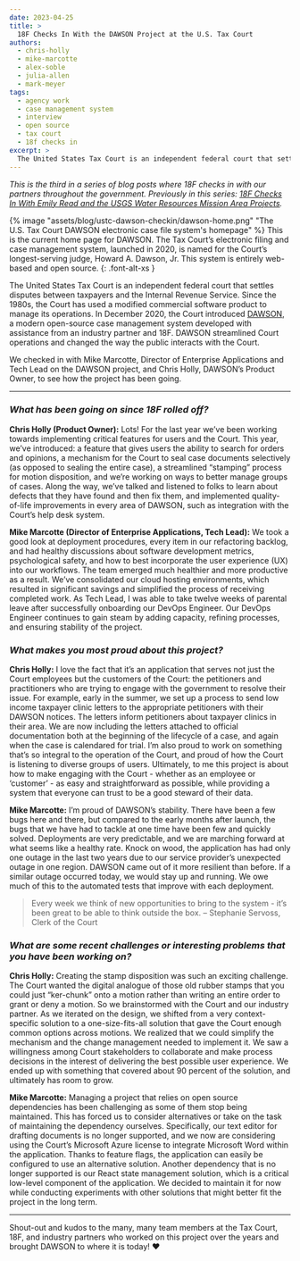```yaml
---
date: 2023-04-25
title: >
  18F Checks In With the DAWSON Project at the U.S. Tax Court
authors:
  - chris-holly
  - mike-marcotte
  - alex-soble
  - julia-allen
  - mark-meyer
tags:
  - agency work
  - case management system
  - interview
  - open source
  - tax court
  - 18f checks in
excerpt: >
  The United States Tax Court is an independent federal court that settles disputes between taxpayers and the Internal Revenue Service. Since the 1980s, the Court has used a modified commercial software product to manage its operations. In December 2020, the Court introduced DAWSON, a modern open-source case management system developed with assistance from an industry partner and 18F. DAWSON streamlined Court operations and changed the way the public interacts with the Court.
---
```


_This is the third in a series of blog posts where 18F checks in with our partners throughout the government. Previously in this series: [18F Checks In With Emily Read and the USGS Water Resources Mission Area Projects](https://18f.gsa.gov/2023/02/24/18f-checks-in-with-emily-read-and-the-usgs-water-resources-mission-area-projects/)._

{% image "assets/blog/ustc-dawson-checkin/dawson-home.png" "The U.S. Tax Court DAWSON electronic case file system's homepage" %}
This is the current home page for DAWSON. The Tax Court’s electronic filing and case management system, launched in 2020, is named for the Court’s longest-serving judge, Howard A. Dawson, Jr. This system is entirely web-based and open source.
{: .font-alt-xs }

The United States Tax Court is an independent federal court that settles disputes between taxpayers and the Internal Revenue Service. Since the 1980s, the Court has used a modified commercial software product to manage its operations. In December 2020, the Court introduced [DAWSON](https://www.dawson.ustaxcourt.gov), a modern open-source case management system developed with assistance from an industry partner and 18F. DAWSON streamlined Court operations and changed the way the public interacts with the Court.

We checked in with Mike Marcotte, Director of Enterprise Applications and Tech Lead on the DAWSON project, and Chris Holly, DAWSON’s Product Owner, to see how the project has been going.

-----

### _What has been going on since 18F rolled off?_
**Chris Holly (Product Owner):** Lots! For the last year we’ve been working towards implementing critical features for users and the Court. This year, we’ve introduced: a feature that gives users the ability to search for orders and opinions, a mechanism for the Court to seal case documents selectively (as opposed to sealing the entire case), a streamlined “stamping” process for motion disposition, and we’re working on ways to better manage groups of cases. Along the way, we’ve talked and listened to folks to learn about defects that they have found and then fix them, and implemented quality-of-life improvements in every area of DAWSON, such as integration with the Court’s help desk system.

**Mike Marcotte (Director of Enterprise Applications, Tech Lead):** We took a good look at deployment procedures, every item in our refactoring backlog, and had healthy discussions about software development metrics, psychological safety, and how to best incorporate the user experience (UX) into our workflows. The team emerged much healthier and more productive as a result. We’ve consolidated our cloud hosting environments, which resulted in significant savings and simplified the process of receiving completed work. As Tech Lead, I was able to take twelve weeks of parental leave after successfully onboarding our DevOps Engineer. Our DevOps Engineer continues to gain steam by adding capacity, refining processes, and ensuring stability of the project.

### _What makes you most proud about this project?_

**Chris Holly:** I love the fact that it’s an application that serves not just the Court employees but the customers of the Court: the petitioners and practitioners who are trying to engage with the government to resolve their issue.
For example, early in the summer, we set up a process to send low income taxpayer clinic letters to the appropriate petitioners with their DAWSON notices. The letters inform petitioners about taxpayer clinics in their area. We are now including the letters attached to official documentation both at the beginning of the lifecycle of a case, and again when the case is calendared for trial.
I’m also proud to work on something that’s so integral to the operation of the Court, and proud of how the Court is listening to diverse groups of users.
Ultimately, to me this project is about how to make engaging with the Court  - whether as an employee or ‘customer’ - as easy and straightforward as possible, while providing a system that everyone can trust to be a good steward of their data.

**Mike Marcotte:** I’m proud of DAWSON’s stability. There have been a few bugs here and there, but compared to the early months after launch, the bugs that we have had to tackle at one time have been few and quickly solved. Deployments are very predictable, and we are marching forward at what seems like a healthy rate. Knock on wood, the application has had only one outage in the last two years due to our service provider’s unexpected outage in one region. DAWSON came out of it more resilient than before. If a similar outage occurred  today, we would stay up and running. We owe much of this to the automated tests that improve with each deployment.

<blockquote class="testimonial-blockquote" markdown=1>
Every week we think of new opportunities to bring to the system - it’s been great to be able to think outside the box.
<span>– Stephanie Servoss, Clerk of the Court</span>
</blockquote>

### _What are some recent challenges or interesting problems that you have been working on?_

**Chris Holly:** Creating the stamp disposition was such an exciting challenge. The Court wanted the digital analogue of those old rubber stamps that you could just “ker-chunk” onto a motion rather than writing an entire order to grant or deny a motion. So we brainstormed with the Court and our industry partner. As we iterated on the design, we shifted from a very context-specific solution to a one-size-fits-all solution that gave the Court enough common options across motions. We realized that we could simplify the mechanism and the change management needed to implement it.  We saw  a willingness among Court stakeholders to collaborate and make process decisions in the interest of delivering the best possible user experience. We ended up with something that covered about 90 percent of the solution, and ultimately has room to grow.

**Mike Marcotte:** Managing a project that relies on open source dependencies has been challenging as some of them stop being maintained. This has forced us to consider alternatives or take on the task of maintaining the dependency ourselves. Specifically, our text editor for drafting documents is no longer supported, and we now are considering using the Court’s Microsoft Azure license to integrate Microsoft Word within the application. Thanks to feature flags, the application can easily be configured to use an alternative solution. Another dependency that is no longer supported is our React state management solution, which is a critical low-level component of the application. We decided to maintain it for now while conducting experiments with other solutions that might better fit the project in the long term.

-----

Shout-out and kudos to the many, many team members at the Tax Court, 18F, and industry partners who worked on this project over the years and brought DAWSON to where it is today! :heart:
